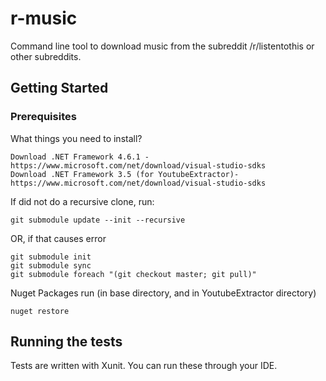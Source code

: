 # r-music
Command line tool to download music from the subreddit /r/listentothis or other subreddits.

## Getting Started

### Prerequisites

What things you need to install?

```
Download .NET Framework 4.6.1 - https://www.microsoft.com/net/download/visual-studio-sdks
Download .NET Framework 3.5 (for YoutubeExtractor)- https://www.microsoft.com/net/download/visual-studio-sdks
```
If did not do a recursive clone, run:
```
git submodule update --init --recursive
```
OR, if that causes error
```
git submodule init
git submodule sync
git submodule foreach "(git checkout master; git pull)"
```
Nuget Packages
run (in base directory, and in YoutubeExtractor directory)
```
nuget restore
```

## Running the tests

Tests are written with Xunit. You can run these through your IDE.
